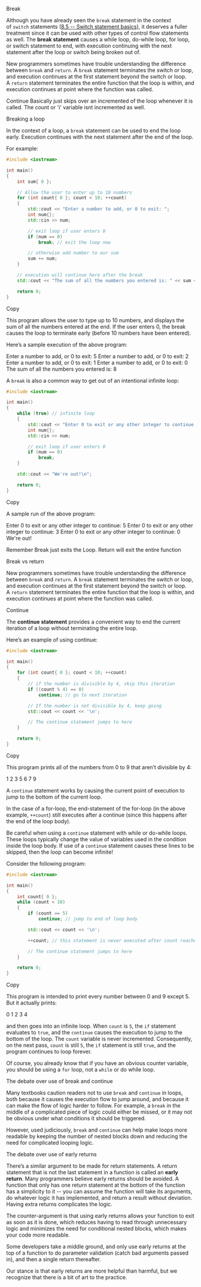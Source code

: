 
Break

Although you have already seen the `break` statement in the context of `switch` statements ([8.5 -- Switch statement basics](https://www.learncpp.com/cpp-tutorial/switch-statement-basics/)), it deserves a fuller treatment since it can be used with other types of control flow statements as well. The **break statement** causes a while loop, do-while loop, for loop, or switch statement to end, with execution continuing with the next statement after the loop or switch being broken out of.

New programmers sometimes have trouble understanding the difference between `break` and `return`. A `break` statement terminates the switch or loop, and execution continues at the first statement beyond the switch or loop. A `return` statement terminates the entire function that the loop is within, and execution continues at point where the function was called.

Continue Basically just skips over an incremented of the loop whenever it is called. The count or 'i' variable isnt incremented as well. 


Breaking a loop

In the context of a loop, a `break` statement can be used to end the loop early. Execution continues with the next statement after the end of the loop.

For example:

```cpp
#include <iostream>

int main()
{
    int sum{ 0 };

    // Allow the user to enter up to 10 numbers
    for (int count{ 0 }; count < 10; ++count)
    {
        std::cout << "Enter a number to add, or 0 to exit: ";
        int num{};
        std::cin >> num;

        // exit loop if user enters 0
        if (num == 0)
            break; // exit the loop now

        // otherwise add number to our sum
        sum += num;
    }

    // execution will continue here after the break
    std::cout << "The sum of all the numbers you entered is: " << sum << '\n';

    return 0;
}
```

Copy

This program allows the user to type up to 10 numbers, and displays the sum of all the numbers entered at the end. If the user enters 0, the break causes the loop to terminate early (before 10 numbers have been entered).

Here’s a sample execution of the above program:

Enter a number to add, or 0 to exit: 5
Enter a number to add, or 0 to exit: 2
Enter a number to add, or 0 to exit: 1
Enter a number to add, or 0 to exit: 0
The sum of all the numbers you entered is: 8

A `break` is also a common way to get out of an intentional infinite loop:

```cpp
#include <iostream>

int main()
{
    while (true) // infinite loop
    {
        std::cout << "Enter 0 to exit or any other integer to continue: ";
        int num{};
        std::cin >> num;

        // exit loop if user enters 0
        if (num == 0)
            break;
    }

    std::cout << "We're out!\n";

    return 0;
}
```

Copy

A sample run of the above program:

Enter 0 to exit or any other integer to continue: 5
Enter 0 to exit or any other integer to continue: 3
Enter 0 to exit or any other integer to continue: 0
We're out!


Remember Break just exits the Loop. Return will exit the entire function 


Break vs return

New programmers sometimes have trouble understanding the difference between `break` and `return`. A `break` statement terminates the switch or loop, and execution continues at the first statement beyond the switch or loop. A `return` statement terminates the entire function that the loop is within, and execution continues at point where the function was called.

Continue

The **continue statement** provides a convenient way to end the current iteration of a loop without terminating the entire loop.

Here’s an example of using continue:

```cpp
#include <iostream>

int main()
{
    for (int count{ 0 }; count < 10; ++count)
    {
        // if the number is divisible by 4, skip this iteration
        if ((count % 4) == 0)
            continue; // go to next iteration

        // If the number is not divisible by 4, keep going
        std::cout << count << '\n';

        // The continue statement jumps to here
    }

    return 0;
}
```

Copy

This program prints all of the numbers from 0 to 9 that aren’t divisible by 4:

1
2
3
5
6
7
9



A `continue` statement works by causing the current point of execution to jump to the bottom of the current loop.

In the case of a for-loop, the end-statement of the for-loop (in the above example, `++count`) still executes after a continue (since this happens after the end of the loop body).

Be careful when using a `continue` statement with while or do-while loops. These loops typically change the value of variables used in the condition inside the loop body. If use of a `continue` statement causes these lines to be skipped, then the loop can become infinite!

Consider the following program:

```cpp
#include <iostream>

int main()
{
    int count{ 0 };
    while (count < 10)
    {
        if (count == 5)
            continue; // jump to end of loop body

        std::cout << count << '\n';

        ++count; // this statement is never executed after count reaches 5

        // The continue statement jumps to here
    }

    return 0;
}
```

Copy

This program is intended to print every number between 0 and 9 except 5. But it actually prints:

0
1
2
3
4

and then goes into an infinite loop. When `count` is `5`, the `if` statement evaluates to `true`, and the `continue` causes the execution to jump to the bottom of the loop. The `count` variable is never incremented. Consequently, on the next pass, `count` is still `5`, the `if` statement is still `true`, and the program continues to loop forever.

Of course, you already know that if you have an obvious counter variable, you should be using a `for` loop, not a `while` or do while loop. 


The debate over use of break and continue

Many textbooks caution readers not to use `break` and `continue` in loops, both because it causes the execution flow to jump around, and because it can make the flow of logic harder to follow. For example, a `break` in the middle of a complicated piece of logic could either be missed, or it may not be obvious under what conditions it should be triggered.

However, used judiciously, `break` and `continue` can help make loops more readable by keeping the number of nested blocks down and reducing the need for complicated looping logic.



The debate over use of early returns

There’s a similar argument to be made for return statements. A return statement that is not the last statement in a function is called an **early return**. Many programmers believe early returns should be avoided. A function that only has one return statement at the bottom of the function has a simplicity to it -- you can assume the function will take its arguments, do whatever logic it has implemented, and return a result without deviation. Having extra returns complicates the logic.

The counter-argument is that using early returns allows your function to exit as soon as it is done, which reduces having to read through unnecessary logic and minimizes the need for conditional nested blocks, which makes your code more readable.

Some developers take a middle ground, and only use early returns at the top of a function to do parameter validation (catch bad arguments passed in), and then a single return thereafter.

Our stance is that early returns are more helpful than harmful, but we recognize that there is a bit of art to the practice.

